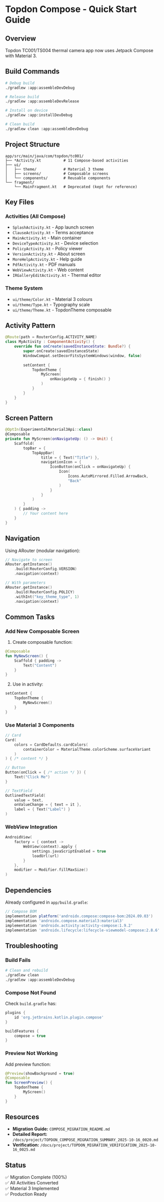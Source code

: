 # Topdon Compose - Quick Start Guide

## Overview

Topdon TC001/TS004 thermal camera app now uses Jetpack Compose with Material 3.

## Build Commands

```bash
# Debug build
./gradlew :app:assembleDevDebug

# Release build
./gradlew :app:assembleDevRelease

# Install on device
./gradlew :app:installDevDebug

# Clean build
./gradlew clean :app:assembleDevDebug
```

## Project Structure

```
app/src/main/java/com/topdon/tc001/
├── *Activity.kt          # 11 Compose-based activities
├── ui/
│   ├── theme/            # Material 3 theme
│   ├── screens/          # Composable screens
│   └── components/       # Reusable components
└── fragment/
    └── MainFragment.kt   # Deprecated (kept for reference)
```

## Key Files

### Activities (All Compose)

- `SplashActivity.kt` - App launch screen
- `ClauseActivity.kt` - Terms acceptance
- `MainActivity.kt` - Main container
- `DeviceTypeActivity.kt` - Device selection
- `PolicyActivity.kt` - Policy viewer
- `VersionActivity.kt` - About screen
- `MoreHelpActivity.kt` - Help guide
- `PdfActivity.kt` - PDF manuals
- `WebViewActivity.kt` - Web content
- `IRGalleryEditActivity.kt` - Thermal editor

### Theme System

- `ui/theme/Color.kt` - Material 3 colours
- `ui/theme/Type.kt` - Typography scale
- `ui/theme/Theme.kt` - TopdonTheme composable

## Activity Pattern

```kotlin
@Route(path = RouterConfig.ACTIVITY_NAME)
class MyActivity : ComponentActivity() {
    override fun onCreate(savedInstanceState: Bundle?) {
        super.onCreate(savedInstanceState)
        WindowCompat.setDecorFitsSystemWindows(window, false)
        
        setContent {
            TopdonTheme {
                MyScreen(
                    onNavigateUp = { finish() }
                )
            }
        }
    }
}
```

## Screen Pattern

```kotlin
@OptIn(ExperimentalMaterial3Api::class)
@Composable
private fun MyScreen(onNavigateUp: () -> Unit) {
    Scaffold(
        topBar = {
            TopAppBar(
                title = { Text("Title") },
                navigationIcon = {
                    IconButton(onClick = onNavigateUp) {
                        Icon(
                            Icons.AutoMirrored.Filled.ArrowBack,
                            "Back"
                        )
                    }
                }
            )
        }
    ) { padding ->
        // Your content here
    }
}
```

## Navigation

Using ARouter (modular navigation):

```kotlin
// Navigate to screen
ARouter.getInstance()
    .build(RouterConfig.VERSION)
    .navigation(context)

// With parameters
ARouter.getInstance()
    .build(RouterConfig.POLICY)
    .withInt("key_theme_type", 1)
    .navigation(context)
```

## Common Tasks

### Add New Composable Screen

1. Create composable function:

```kotlin
@Composable
fun MyNewScreen() {
    Scaffold { padding ->
        Text("Content")
    }
}
```

2. Use in activity:

```kotlin
setContent {
    TopdonTheme {
        MyNewScreen()
    }
}
```

### Use Material 3 Components

```kotlin
// Card
Card(
    colors = CardDefaults.cardColors(
        containerColor = MaterialTheme.colorScheme.surfaceVariant
    )
) { /* content */ }

// Button
Button(onClick = { /* action */ }) {
    Text("Click Me")
}

// TextField
OutlinedTextField(
    value = text,
    onValueChange = { text = it },
    label = { Text("Label") }
)
```

### WebView Integration

```kotlin
AndroidView(
    factory = { context ->
        WebView(context).apply {
            settings.javaScriptEnabled = true
            loadUrl(url)
        }
    },
    modifier = Modifier.fillMaxSize()
)
```

## Dependencies

Already configured in `app/build.gradle`:

```gradle
// Compose BOM
implementation platform('androidx.compose:compose-bom:2024.09.03')
implementation 'androidx.compose.material3:material3'
implementation 'androidx.activity:activity-compose:1.9.2'
implementation 'androidx.lifecycle:lifecycle-viewmodel-compose:2.8.6'
```

## Troubleshooting

### Build Fails

```bash
# Clean and rebuild
./gradlew clean
./gradlew :app:assembleDevDebug
```

### Compose Not Found

Check `build.gradle` has:

```gradle
plugins {
    id 'org.jetbrains.kotlin.plugin.compose'
}

buildFeatures {
    compose = true
}
```

### Preview Not Working

Add preview function:

```kotlin
@Preview(showBackground = true)
@Composable
fun ScreenPreview() {
    TopdonTheme {
        MyScreen()
    }
}
```

## Resources

- **Migration Guide:** `COMPOSE_MIGRATION_README.md`
- **Detailed Report:** `/docs/project/TOPDON_COMPOSE_MIGRATION_SUMMARY_2025-10-16_0020.md`
- **Verification:** `/docs/project/TOPDON_MIGRATION_VERIFICATION_2025-10-16_0025.md`

## Status

✅ Migration Complete (100%)  
✅ All Activities Converted  
✅ Material 3 Implemented  
✅ Production Ready
